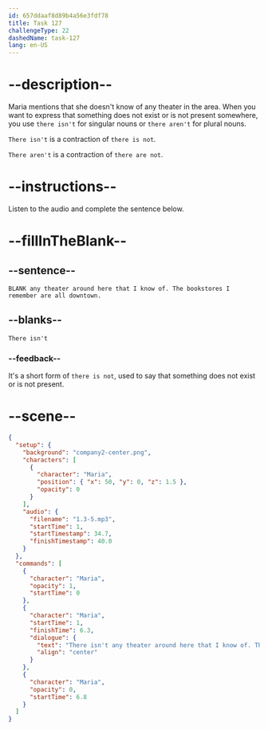 ```yaml
---
id: 657ddaaf8d89b4a56e3fdf78
title: Task 127
challengeType: 22
dashedName: task-127
lang: en-US
---
```


<!-- (audio) Maria: There isn't any theater around here that I know of. The bookstores I remember are all downtown. -->

# --description--

Maria mentions that she doesn't know of any theater in the area. When you want to express that something does not exist or is not present somewhere, you use `there isn't` for singular nouns or `there aren't` for plural nouns.

`There isn't` is a contraction of `there is not`.

`There aren't` is a contraction of `there are not`.

# --instructions--

Listen to the audio and complete the sentence below.

# --fillInTheBlank--

## --sentence--

`BLANK any theater around here that I know of. The bookstores I remember are all downtown.`

## --blanks--

`There isn't`

### --feedback--

It's a short form of `there is not`, used to say that something does not exist or is not present.  

# --scene--

```json
{
  "setup": {
    "background": "company2-center.png",
    "characters": [
      {
        "character": "Maria",
        "position": { "x": 50, "y": 0, "z": 1.5 },
        "opacity": 0
      }
    ],
    "audio": {
      "filename": "1.3-5.mp3",
      "startTime": 1,
      "startTimestamp": 34.7,
      "finishTimestamp": 40.0
    }
  },
  "commands": [
    {
      "character": "Maria",
      "opacity": 1,
      "startTime": 0
    },
    {
      "character": "Maria",
      "startTime": 1,
      "finishTime": 6.3,
      "dialogue": {
        "text": "There isn't any theater around here that I know of. The bookstores I remember are all downtown.",
        "align": "center"
      }
    },
    {
      "character": "Maria",
      "opacity": 0,
      "startTime": 6.8
    }
  ]
}
```
